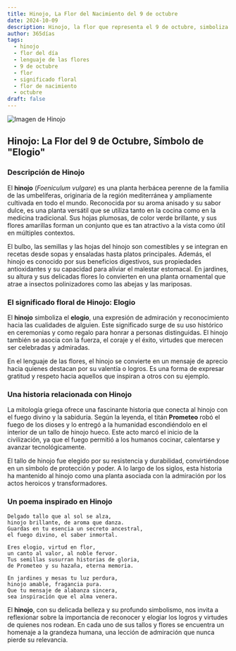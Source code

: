 ```yaml
---
title: Hinojo, La Flor del Nacimiento del 9 de octubre
date: 2024-10-09
description: Hinojo, la flor que representa el 9 de octubre, simboliza Elogio. Descubre su fascinante historia, significado en el lenguaje de las flores y una poesía que celebra su belleza.
author: 365días
tags:
  - hinojo
  - flor del día
  - lenguaje de las flores
  - 9 de octubre
  - flor
  - significado floral
  - flor de nacimiento
  - octubre
draft: false
---
```



![Imagen de Hinojo](https://cdn.pixabay.com/photo/2018/07/26/18/15/fennel-3564229_640.jpg#center)


## Hinojo: La Flor del 9 de Octubre, Símbolo de "Elogio"

### Descripción de Hinojo

El **hinojo** (_Foeniculum vulgare_) es una planta herbácea perenne de la familia de las umbelíferas, originaria de la región mediterránea y ampliamente cultivada en todo el mundo. Reconocida por su aroma anisado y su sabor dulce, es una planta versátil que se utiliza tanto en la cocina como en la medicina tradicional. Sus hojas plumosas, de color verde brillante, y sus flores amarillas forman un conjunto que es tan atractivo a la vista como útil en múltiples contextos.

El bulbo, las semillas y las hojas del hinojo son comestibles y se integran en recetas desde sopas y ensaladas hasta platos principales. Además, el hinojo es conocido por sus beneficios digestivos, sus propiedades antioxidantes y su capacidad para aliviar el malestar estomacal. En jardines, su altura y sus delicadas flores lo convierten en una planta ornamental que atrae a insectos polinizadores como las abejas y las mariposas.

### El significado floral de Hinojo: Elogio

El **hinojo** simboliza el **elogio**, una expresión de admiración y reconocimiento hacia las cualidades de alguien. Este significado surge de su uso histórico en ceremonias y como regalo para honrar a personas distinguidas. El hinojo también se asocia con la fuerza, el coraje y el éxito, virtudes que merecen ser celebradas y admiradas.

En el lenguaje de las flores, el hinojo se convierte en un mensaje de aprecio hacia quienes destacan por su valentía o logros. Es una forma de expresar gratitud y respeto hacia aquellos que inspiran a otros con su ejemplo.

### Una historia relacionada con Hinojo

La mitología griega ofrece una fascinante historia que conecta al hinojo con el fuego divino y la sabiduría. Según la leyenda, el titán **Prometeo** robó el fuego de los dioses y lo entregó a la humanidad escondiéndolo en el interior de un tallo de hinojo hueco. Este acto marcó el inicio de la civilización, ya que el fuego permitió a los humanos cocinar, calentarse y avanzar tecnológicamente.

El tallo de hinojo fue elegido por su resistencia y durabilidad, convirtiéndose en un símbolo de protección y poder. A lo largo de los siglos, esta historia ha mantenido al hinojo como una planta asociada con la admiración por los actos heroicos y transformadores.

### Un poema inspirado en Hinojo

```
Delgado tallo que al sol se alza,  
hinojo brillante, de aroma que danza.  
Guardas en tu esencia un secreto ancestral,  
el fuego divino, el saber inmortal.

Eres elogio, virtud en flor,  
un canto al valor, al noble fervor.  
Tus semillas susurran historias de gloria,  
de Prometeo y su hazaña, eterna memoria.

En jardines y mesas tu luz perdura,  
hinojo amable, fragancia pura.  
Que tu mensaje de alabanza sincera,  
sea inspiración que el alma venera.
```

El **hinojo**, con su delicada belleza y su profundo simbolismo, nos invita a reflexionar sobre la importancia de reconocer y elogiar los logros y virtudes de quienes nos rodean. En cada uno de sus tallos y flores se encuentra un homenaje a la grandeza humana, una lección de admiración que nunca pierde su relevancia.


